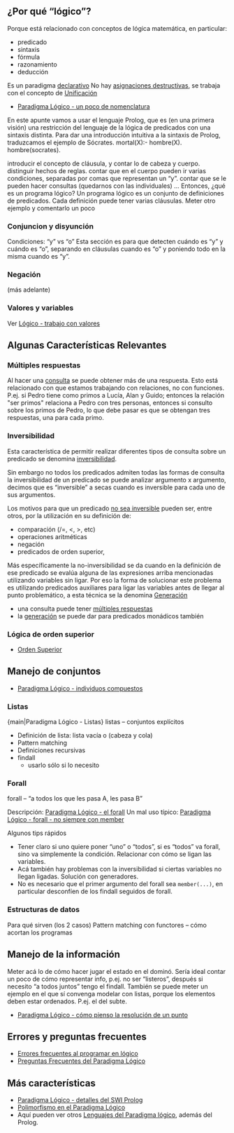 ¿Por qué “lógico”?
------------------

Porque está relacionado con conceptos de lógica matemática, en particular:

-   predicado
-   sintaxis
-   fórmula
-   razonamiento
-   deducción

Es un paradigma [declarativo](declaratividad.html) No hay [asignaciones destructivas](transparencia-referencial--efecto-de-lado-y-asignacion-destructiva.html), se trabaja con el concepto de [Unificación](unificacion.html)

-   [Paradigma Lógico - un poco de nomenclatura](paradigma-logico---un-poco-de-nomenclatura.html)

En este apunte vamos a usar el lenguaje Prolog, que es (en una primera visión) una restricción del lenguaje de la lógica de predicados con una sintaxis distinta. Para dar una introducción intuitiva a la sintaxis de Prolog, traduzcamos el ejemplo de Sócrates. mortal(X):- hombre(X). hombre(socrates).

introducir el concepto de cláusula, y contar lo de cabeza y cuerpo. distinguir hechos de reglas. contar que en el cuerpo pueden ir varias condiciones, separadas por comas que representan un “y”. contar que se le pueden hacer consultas (quedarnos con las individuales) … Entonces, ¿qué es un programa lógico? Un programa lógico es un conjunto de definiciones de predicados. Cada definición puede tener varias cláusulas. Meter otro ejemplo y comentarlo un poco

### Conjuncion y disyunción

Condiciones: “y” vs “o” Esta sección es para que detecten cuándo es “y” y cuándo es “o”, separando en cláusulas cuando es “o” y poniendo todo en la misma cuando es “y”.

### Negación

(más adelante)

### Valores y variables

Ver [Lógico - trabajo con valores](logico---trabajo-con-valores.html)

Algunas Características Relevantes
----------------------------------

### Múltiples respuestas

Al hacer una [consulta](paradigma-logico---un-poco-de-nomenclatura-consultas.html) se puede obtener más de una respuesta. Esto está relacionado con que estamos trabajando con relaciones, no con funciones. P.ej. si Pedro tiene como primos a Lucía, Alan y Guido; entonces la relación "ser primos" relaciona a Pedro con tres personas, entonces si consulto sobre los primos de Pedro, lo que debe pasar es que se obtengan tres respuestas, una para cada primo.

### Inversibilidad

Esta característica de permitir realizar diferentes tipos de consulta sobre un predicado se denomina [inversibilidad](paradigma-logico---inversibilidad.html).

Sin embargo no todos los predicados admiten todas las formas de consulta la inversibilidad de un predicado se puede analizar argumento x argumento, decimos que es “inversible” a secas cuando es inversible para cada uno de sus argumentos.

Los motivos para que un predicado [no sea inversible](paradigma-logico---casos-de-no-inversibilidad.html) pueden ser, entre otros, por la utilización en su definición de:

-   comparación (/=, &lt;, &gt;, etc)
-   operaciones aritméticas
-   negación
-   predicados de orden superior,

Más específicamente la no-inversibilidad se da cuando en la definición de ese predicado se evalúa alguna de las expresiones arriba mencionadas utilizando variables sin ligar. Por eso la forma de solucionar este problema es utilizando predicados auxiliares para ligar las variables antes de llegar al punto problemático, a esta técnica se la denomina [Generación](generacion.html)

-   una consulta puede tener [múltiples respuestas](multiples-respuestas.html)
-   la [generación](paradigma-logico---generacion.html) se puede dar para predicados monádicos también

### Lógica de orden superior

-   [Orden Superior](orden-superior.html)

Manejo de conjuntos
-------------------

-   [Paradigma Lógico - individuos compuestos](paradigma-logico---individuos-compuestos.html)

### Listas

{main|Paradigma Lógico - Listas} listas – conjuntos explícitos

-   Definición de lista: lista vacía o (cabeza y cola)
-   Pattern matching
-   Definiciones recursivas
-   findall
    -   usarlo sólo si lo necesito

### Forall

forall – “a todos los que les pasa A, les pasa B”

Descripción: [Paradigma Lógico - el forall](paradigma-logico---el-forall.html)
Un mal uso típico: [Paradigma Lógico - forall - no siempre con member](paradigma-logico---forall---no-siempre-con-member.html)

Algunos tips rápidos

-   Tener claro si uno quiere poner “uno” o “todos”, si es “todos” va forall, sino va simplemente la condición. Relacionar con cómo se ligan las variables.
-   Acá también hay problemas con la inversibilidad si ciertas variables no llegan ligadas. Solución con generadores.
-   No es necesario que el primer argumento del forall sea `member(...)`, en particular desconfíen de los findall seguidos de forall.

### Estructuras de datos

Para qué sirven (los 2 casos) Pattern matching con functores – cómo acortan los programas

Manejo de la información
------------------------

Meter acá lo de cómo hacer jugar el estado en el dominó. Sería ideal contar un poco de cómo representar info, p.ej. no ser “listeros”, después si necesito “a todos juntos” tengo el findall. También se puede meter un ejemplo en el que sí convenga modelar con listas, porque los elementos deben estar ordenados. P.ej. el del subte.

-   [Paradigma Lógico - cómo pienso la resolución de un punto](paradigma-logico---como-pienso-la-resolucion-de-un-punto.html)

Errores y preguntas frecuentes
------------------------------

-   [Errores frecuentes al programar en lógico](errores-frecuentes-al-programar-en-logico.html)
-   [Preguntas Frecuentes del Paradigma Lógico](preguntas-frecuentes-del-paradigma-logico.html)

Más características
-------------------

-   [Paradigma Lógico - detalles del SWI Prolog](paradigma-logico---detalles-del-swi-prolog.html)
-   [Polimorfismo en el Paradigma Lógico](polimorfismo-en-el-paradigma-logico.html)
-   Aquí pueden ver otros [Lenguajes del Paradigma lógico](lenguajes-del-paradigma-logico.html), además del Prolog.

